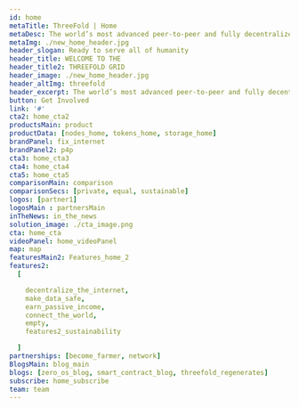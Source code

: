 ```yaml
---
id: home
metaTitle: ThreeFold | Home
metaDesc: The world’s most advanced peer-to-peer and fully decentralized Internet infrastructure, now ready to host the world’s data and workloads.
metaImg: ./new_home_header.jpg
header_slogan: Ready to serve all of humanity
header_title: WELCOME TO THE 
header_title2: THREEFOLD GRID
header_image: ./new_home_header.jpg
header_altImg: threefold
header_excerpt: The world’s most advanced peer-to-peer and fully decentralized Internet infrastructure, now ready to host the world’s data and workloads.
button: Get Involved
link: '#'
cta2: home_cta2
productsMain: product
productData: [nodes_home, tokens_home, storage_home]
brandPanel: fix_internet
brandPanel2: p4p
cta3: home_cta3
cta4: home_cta4
cta5: home_cta5
comparisonMain: comparison
comparisonSecs: [private, equal, sustainable]
logos: [partner1]
logosMain : partnersMain
inTheNews: in_the_news
solution_image: ./cta_image.png
cta: home_cta
videoPanel: home_videoPanel
map: map
featuresMain2: Features_home_2
features2:
  [

    decentralize_the_internet,
    make_data_safe,
    earn_passive_income,
    connect_the_world,
    empty,
    features2_sustainability

  ]
partnerships: [become_farmer, network]
BlogsMain: blog_main
blogs: [zero_os_blog, smart_contract_blog, threefold_regenerates]
subscribe: home_subscribe
team: team
---
```


<!-- header: home_header
solution_image: ./home_header.png -->
<!--  -->

<!-- solution_image3: ./carbon_neutral.png
header: carbon_neutral -->

<!-- logos: logo1
logosMain : logo_home -->
